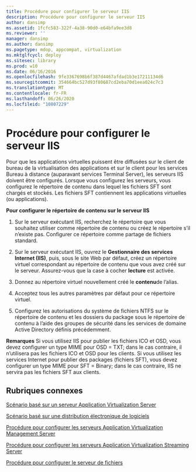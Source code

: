 ```yaml
---
title: Procédure pour configurer le serveur IIS
description: Procédure pour configurer le serveur IIS
author: dansimp
ms.assetid: 1fcfc583-322f-4a38-90d0-e64bfa9ee3d8
ms.reviewer: ''
manager: dansimp
ms.author: dansimp
ms.pagetype: mdop, appcompat, virtualization
ms.mktglfcycl: deploy
ms.sitesec: library
ms.prod: w10
ms.date: 06/16/2016
ms.openlocfilehash: 9fe3367698b6f387d4467afdad1b3e17211134d6
ms.sourcegitcommit: 354664bc527d93f80687cd2eba70d1eea024c7c3
ms.translationtype: MT
ms.contentlocale: fr-FR
ms.lasthandoff: 06/26/2020
ms.locfileid: "10807229"
---
```

# Procédure pour configurer le serveur IIS


Pour que les applications virtuelles puissent être diffusées sur le client de bureau de la virtualisation des applications et sur le client pour les services Bureau à distance (auparavant services Terminal Server), les serveurs IIS doivent être configurés. Lorsque vous configurez les serveurs, vous configurez le répertoire de contenu dans lequel les fichiers SFT sont chargés et stockés. Les fichiers SFT contiennent les applications virtuelles (ou applications).

**Pour configurer le répertoire de contenu sur le serveur IIS**

1.  Sur le serveur exécutant IIS, recherchez le répertoire que vous souhaitez utiliser comme répertoire de contenu ou créez le répertoire s’il n’existe pas. Configurer ce répertoire comme partage de fichiers standard.

2.  Sur le serveur exécutant IIS, ouvrez le **Gestionnaire des services Internet (IIS)**, puis, sous le site Web par défaut, créez un répertoire virtuel correspondant au répertoire de contenu que vous avez créé sur le serveur. Assurez-vous que la case à cocher **lecture** est activée.

3.  Donnez au répertoire virtuel nouvellement créé le **contenu**de l’alias.

4.  Acceptez tous les autres paramètres par défaut pour ce répertoire virtuel.

5.  Configurez les autorisations du système de fichiers NTFS sur le répertoire de contenu et les dossiers du package sous le répertoire de contenu à l’aide des groupes de sécurité dans les services de domaine Active Directory définis précédemment.

**Remarques**  Si vous utilisez IIS pour publier les fichiers ICO et OSD, vous devez configurer un type MIME pour OSD = TXT; dans le cas contraire, il n’utilisera pas les fichiers ICO et OSD pour les clients. Si vous utilisez les services Internet pour publier des packages (fichiers SFT), vous devez configurer un type MIME pour SFT = Binary; dans le cas contraire, IIS ne servira pas les fichiers SFT aux clients.

 

## Rubriques connexes


[Scénario basé sur un serveur Application Virtualization Server](application-virtualization-server-based-scenario.md)

[Scénario basé sur une distribution électronique de logiciels](electronic-software-distribution-based-scenario.md)

[Procédure pour configurer les serveurs Application Virtualization Management Server](how-to-configure-the-application-virtualization-management-servers.md)

[Procédure pour configurer les serveurs Application Virtualization Streaming Server](how-to-configure-the-application-virtualization-streaming-servers.md)

[Procédure pour configurer le serveur de fichiers](how-to-configure-the-file-server.md)

 

 





